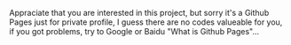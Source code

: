 Appraciate that you are interested in this project, 
but sorry it's a Github Pages just for private profile, 
I guess there are no codes valueable for you,
if you got problems, try to Google or Baidu 
"What is Github Pages"...    